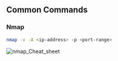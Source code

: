 ## **Common Commands**

### **Nmap**
```bash
nmap -v -A <ip-address> -p <port-range>
```
![nmap_Cheat_sheet](https://external-content.duckduckgo.com/iu/?u=https%3A%2F%2Fsecurityonline.info%2Fwp-content%2Fuploads%2F2017%2F08%2Fnmap.png&f=1&nofb=1&ipt=5ab6028ec932ef96018cb00657dc4100175e4674b98cb998b3cfc36e89bdeff5&ipo=images)